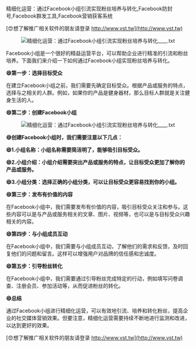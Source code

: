 精细化运营：通过Facebook小组引流实现粉丝培养与转化,Facebook防封号,Facebook群发工具,Facebook营销获客系统

[😍想了解推广相关软件的朋友请登录 http://www.vst.tw](http://www.vst.tw)

 <center><img src="https://vst.tw/MP4/tuiguang/png/3.png" alt="精细化运营：通过Facebook小组引流实现粉丝培养与转化____.txt"></center>

Facebook小组是一个很好的精益运营平台，可以帮助企业进行精准的引流和粉丝培养。下面我们来介绍一下如何通过Facebook小组实现粉丝培养与转化。

**😄第一步：选择目标受众**

在建立Facebook小组之前，我们需要先确定目标受众。根据产品或服务的特点，选择与之相关的人群。例如，如果你的产品是健身器材，那么目标人群就是关注健身生活的人。

**😄第二步：创建Facebook小组**

 <center><img src="https://vst.tw/MP4/tuiguang/png/7.png" alt="精细化运营：通过Facebook小组引流实现粉丝培养与转化____.txt"></center>

**😄创建Facebook小组时，我们需要注意以下几点：**

**😄1.小组名称：小组名称需要简洁明了，能够吸引目标受众。**

**😄2.小组介绍：小组介绍需要突出产品或服务的特点，让目标受众更加了解你的产品或服务。**

**😄3.小组分类：选择正确的小组分类，可以让目标受众更容易找到你的小组。**

**😄第三步：发布有价值的内容**

在Facebook小组中，我们需要发布有价值的内容，吸引目标受众关注和参与。这些内容可以是与产品或服务相关的文章、图片、视频等，也可以是与目标受众兴趣相关的内容。

**😄第四步：与小组成员互动**

在Facebook小组中，我们需要与小组成员互动，了解他们的需求和反馈，及时回复他们的问题和留言。这样可以增强用户对品牌的信任感和忠诚度。

**😄第五步：引导粉丝转化**

在Facebook小组中，我们需要通过引导粉丝完成特定的行动，例如填写问卷调查、注册会员、参加活动等，从而促进粉丝的转化。

**😄总结**

通过Facebook小组进行精细化运营，可以有效地引流、培养和转化粉丝，提高企业的社交媒体营销效果。但要注意，精细化运营需要持续不断地进行监测和改进，以达到更好的效果。

[😍想了解推广相关软件的朋友请登录 http://www.vst.tw](http://www.vst.tw)



